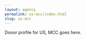 ```yaml
---
layout: agency
permalink: us-mcc/index.html
slug: us-mcc
---
```


Donor profile for US, MCC goes here.

